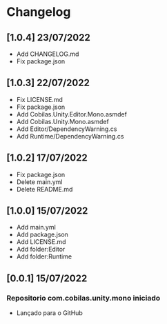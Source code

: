 # Changelog
## [1.0.4] 23/07/2022
- Add CHANGELOG.md
- Fix package.json
## [1.0.3] 22/07/2022
- Fix LICENSE.md
- Fix package.json
- Add Cobilas.Unity.Editor.Mono.asmdef
- Add Cobilas.Unity.Mono.asmdef
- Add Editor/DependencyWarning.cs
- Add Runtime/DependencyWarning.cs
## [1.0.2] 17/07/2022
- Fix package.json
- Delete main.yml
- Delete README.md
## [1.0.0] 15/07/2022
- Add main.yml
- Add package.json
- Add LICENSE.md
- Add folder:Editor
- Add folder:Runtime
## [0.0.1] 15/07/2022
### Repositorio com.cobilas.unity.mono iniciado
- Lançado para o GitHub